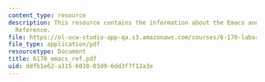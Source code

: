 ```yaml
---
content_type: resource
description: This resource contains the information about the Emacs and Command Line
  Reference.
file: https://ol-ocw-studio-app-qa.s3.amazonaws.com/courses/6-170-laboratory-in-software-engineering-fall-2005/ddfb1e62a115603003d96dd3f7f12a3e_6170_emacs_ref.pdf
file_type: application/pdf
resourcetype: Document
title: 6170_emacs_ref.pdf
uid: ddfb1e62-a115-6030-03d9-6dd3f7f12a3e
---
```

